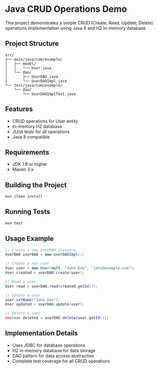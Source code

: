 # Java CRUD Operations Demo

This project demonstrates a simple CRUD (Create, Read, Update, Delete) operations implementation using Java 8 and H2 in-memory database.

## Project Structure

```
src/
├── main/java/com/example/
│   ├── model/
│   │   └── User.java
│   └── dao/
│       ├── UserDAO.java
│       └── UserDAOImpl.java
└── test/java/com/example/
    └── dao/
        └── UserDAOImplTest.java
```

## Features

- CRUD operations for User entity
- In-memory H2 database
- JUnit tests for all operations
- Java 8 compatible

## Requirements

- JDK 1.8 or higher
- Maven 3.x

## Building the Project

```bash
mvn clean install
```

## Running Tests

```bash
mvn test
```

## Usage Example

```java
// Create a new UserDAO instance
UserDAO userDAO = new UserDAOImpl();

// Create a new user
User user = new User(null, "John Doe", "john@example.com");
User created = userDAO.create(user);

// Read a user
User read = userDAO.read(created.getId());

// Update a user
user.setName("Jane Doe");
User updated = userDAO.update(user);

// Delete a user
boolean deleted = userDAO.delete(user.getId());
```

## Implementation Details

- Uses JDBC for database operations
- H2 in-memory database for data storage
- DAO pattern for data access abstraction
- Complete test coverage for all CRUD operations
